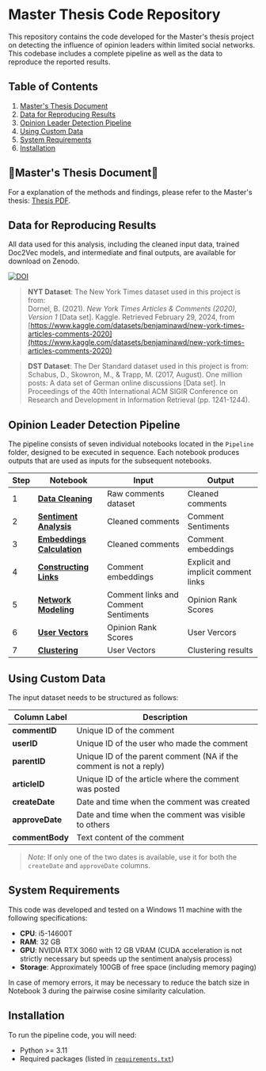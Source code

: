 # Master Thesis Code Repository

This repository contains the code developed for the Master's thesis project on detecting the influence of opinion leaders within limited social networks. This codebase includes a complete pipeline as well as the data to reproduce the reported results.

## Table of Contents
1. [Master's Thesis Document](#masters-thesis-document)
2. [Data for Reproducing Results](#data-for-reproducing-results)
3. [Opinion Leader Detection Pipeline](#opinion-leader-detection-pipeline)
4. [Using Custom Data](#using-custom-data)
5. [System Requirements](#system-requirements)
6. [Installation](#installation)


## 🚧Master's Thesis Document🚧

For a explanation of the methods and findings, please refer to the Master's thesis: [Thesis PDF](./path/to/your-thesis.pdf). 

## Data for Reproducing Results

All data used for this analysis, including the cleaned input data, trained Doc2Vec models, and intermediate and final outputs, are available for download on Zenodo.

[![DOI](https://zenodo.org/badge/DOI/10.5281/zenodo.14020130.svg)](https://doi.org/10.5281/zenodo.14020130)

> **NYT Dataset**: The New York Times dataset used in this project is from:  
Dornel, B. (2021). *New York Times Articles & Comments (2020), Version 1* [Data set]. Kaggle. Retrieved February 29, 2024, from [https://www.kaggle.com/datasets/benjaminawd/new-york-times-articles-comments-2020](https://www.kaggle.com/datasets/benjaminawd/new-york-times-articles-comments-2020)

> **DST Dataset**: The Der Standard dataset used in this project is from:  
Schabus, D., Skowron, M., & Trapp, M. (2017, August). One million posts: A data set of German online discussions [Data set]. In Proceedings of the 40th International ACM SIGIR Conference on Research and Development in Information Retrieval (pp. 1241-1244). 

## Opinion Leader Detection Pipeline

The pipeline consists of seven individual notebooks located in the `Pipeline` folder, designed to be executed in sequence. Each notebook produces outputs that are used as inputs for the subsequent notebooks.

| Step | Notebook              | Input                                   | Output                              |
|------|-------------------------------------------------------|----------------------------------------------|------------------------------------------|
| 1    | [**Data Cleaning**](./Pipeline/0_Data_exploration_Comments.ipynb) | Raw comments dataset                         | Cleaned comments          |
| 2    | [**Sentiment Analysis**](./Pipeline/1_Sentiment_Orientation.ipynb)       | Cleaned comments                             | Comment Sentiments              |
| 3    | [**Embeddings Calculation**](./Pipeline/2_Comment_embeddings.ipynb)             | Cleaned comments                   | Comment embeddings         |
| 4    | [**Constructing Links**](./Pipeline/3_Constructing_link_structure.ipynb) | Comment embeddings                 | Explicit and implicit comment links      |
| 5    | [**Network Modeling**](./Pipeline/4_Network_Modeling.ipynb)                 | Comment links and Comment Sentiments                                |  Opinion Rank Scores                  |
| 6    | [**User Vectors**](./Pipeline/5_User_Vectors.ipynb)                         | Opinion Rank Scores                                | User Vercors                 |
| 7    | [**Clustering**](./Pipeline/6_Clustering.ipynb)                             | User Vectors                                | Clustering results     |

## Using Custom Data

The input dataset needs to be structured as follows:

| Column Label     | Description                                                        |
|------------------|--------------------------------------------------------------------|
| **commentID**    | Unique ID of the comment                                           |
| **userID**       | Unique ID of the user who made the comment                         |
| **parentID**     | Unique ID of the parent comment (NA if the comment is not a reply) |
| **articleID**    | Unique ID of the article where the comment was posted              |
| **createDate**   | Date and time when the comment was created                         |
| **approveDate**  | Date and time when the comment was visible to others               |
| **commentBody**  | Text content of the comment                                        |

> *Note*: If only one of the two dates is available, use it for both the `createDate` and `approveDate` columns.

## System Requirements

This code was developed and tested on a Windows 11 machine with the following specifications:
- **CPU**: i5-14600T
- **RAM**: 32 GB
- **GPU**: NVIDIA RTX 3060 with 12 GB VRAM (CUDA acceleration is not strictly necessary but speeds up the sentiment analysis process)
- **Storage**: Approximately 100GB of free space (including memory paging)

In case of memory errors, it may be necessary to reduce the batch size in Notebook 3 during the pairwise cosine similarity calculation.

## Installation

To run the pipeline code, you will need:
- Python >= 3.11
- Required packages (listed in [`requirements.txt`](./requirements.txt))
